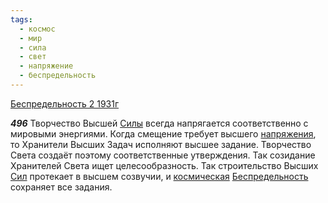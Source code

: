 ```yaml
---
tags:
  - космос
  - мир
  - сила
  - свет
  - напряжение
  - беспредельность
---
```


[Беспредельность 2 1931г](https://127.0.0.1:4002/agni/1931)

___496___
Творчество Высшей [Силы](../../../tags/#сила) всегда напрягается соответственно с мировыми энергиями. Когда смещение требует высшего [напряжения](../../../tags/#напряжение), то Хранители Высших Задач исполняют высшее задание. Творчество Света создаёт поэтому соответственные утверждения. Так созидание Хранителей Света ищет целесообразность. Так строительство Высших [Сил](../../../tags/#сила) протекает в высшем созвучии, и [космическая](../../../tags/#космос) [Беспредельность](../../../tags/#беспредельность) сохраняет все задания.   


